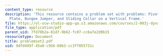 ```yaml
---
content_type: resource
description: 'This resource contains a problem set with problems: Pivoting Tube, Sliding
  Plate, Bungee Jumper, and Sliding Collar on a Vertical Frame.'
file: https://ol-ocw-studio-app-qa.s3.amazonaws.com/courses/2-003j-dynamics-and-control-i-spring-2007/9dfd499f45a0c95660b3cc3ff055731c_problemset2.pdf
file_type: application/pdf
parent_uid: 7fd70b2a-81d7-9b62-fc07-cc6a7e2d0b15
resourcetype: Document
title: problemset2.pdf
uid: 9dfd499f-45a0-c956-60b3-cc3ff055731c
---
```

